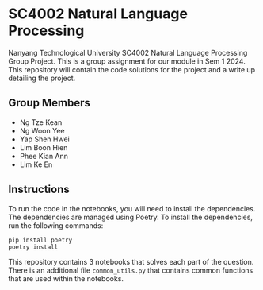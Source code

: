 # SC4002 Natural Language Processing

Nanyang Technological University SC4002 Natural Language Processing Group Project.
This is a group assignment for our module in Sem 1 2024. This repository will 
contain the code solutions for the project and a write up detailing the project.

## Group Members
- Ng Tze Kean
- Ng Woon Yee
- Yap Shen Hwei
- Lim Boon Hien
- Phee Kian Ann
- Lim Ke En

## Instructions

To run the code in the notebooks, you will need to install the dependencies. The
dependencies are managed using Poetry. To install the dependencies, run the
following commands:

```shell
pip install poetry
poetry install
```

This repository contains 3 notebooks that solves each part of the question.
There is an additional file `common_utils.py` that contains common functions
that are used within the notebooks.